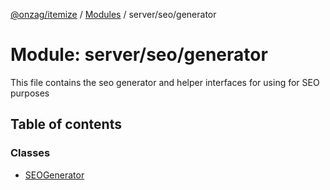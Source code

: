 [@onzag/itemize](../README.md) / [Modules](../modules.md) / server/seo/generator

# Module: server/seo/generator

This file contains the seo generator and helper interfaces
for using for SEO purposes

## Table of contents

### Classes

- [SEOGenerator](../classes/server_seo_generator.SEOGenerator.md)
